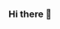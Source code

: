 ### Hi there 👋

<!--

- 🔭 I’m currently working on [drama fruit](https://www.dramafruit.com).
- 🌱 I’m currently learning [tensorflow](https://www.tensorflow.org/) :scream: .
- 👯 I’m looking to collaborate on **anything!**
- 🤔 I’m looking for help with algorithms :abacus: :floppy_disk:
- 💬 Ask me about React JS, Jamstack
- 📫 How to reach me: [website](https://thepetersweeney.com)
-->
